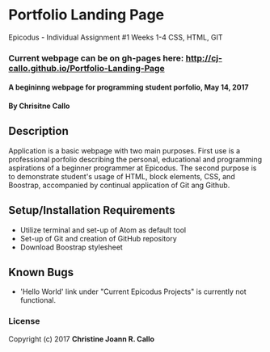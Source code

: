 # Portfolio Landing Page
Epicodus - Individual Assignment #1 Weeks 1-4 CSS, HTML, GIT

### Current webpage can be on gh-pages here: http://cj-callo.github.io/Portfolio-Landing-Page

#### A begininng webpage for programming student porfolio, May 14, 2017

#### By **Chrisitne Callo**

## Description

Application is a basic webpage with two main purposes. First use is a professional porfolio describing the personal, educational 
and programming aspirations of a beginner programmer at Epicodus. The second purpose is to demonstrate student's usage of HTML, block elements,
CSS, and Boostrap, accompanied by continual application of Git ang Github.

## Setup/Installation Requirements

* Utilize terminal and set-up of Atom as default tool
* Set-up of Git and creation of GitHub repository 
* Download Boostrap stylesheet


## Known Bugs

* 'Hello World' link under "Current Epicodus Projects" is currently not functional. 

### License
Copyright (c) 2017 **Christine Joann R. Callo**
